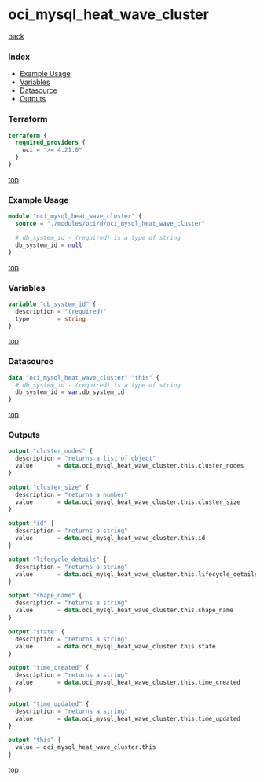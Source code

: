 # oci_mysql_heat_wave_cluster

[back](../oci.md)

### Index

- [Example Usage](#example-usage)
- [Variables](#variables)
- [Datasource](#datasource)
- [Outputs](#outputs)

### Terraform

```terraform
terraform {
  required_providers {
    oci = ">= 4.21.0"
  }
}
```

[top](#index)

### Example Usage

```terraform
module "oci_mysql_heat_wave_cluster" {
  source = "./modules/oci/d/oci_mysql_heat_wave_cluster"

  # db_system_id - (required) is a type of string
  db_system_id = null
}
```

[top](#index)

### Variables

```terraform
variable "db_system_id" {
  description = "(required)"
  type        = string
}
```

[top](#index)

### Datasource

```terraform
data "oci_mysql_heat_wave_cluster" "this" {
  # db_system_id - (required) is a type of string
  db_system_id = var.db_system_id
}
```

[top](#index)

### Outputs

```terraform
output "cluster_nodes" {
  description = "returns a list of object"
  value       = data.oci_mysql_heat_wave_cluster.this.cluster_nodes
}

output "cluster_size" {
  description = "returns a number"
  value       = data.oci_mysql_heat_wave_cluster.this.cluster_size
}

output "id" {
  description = "returns a string"
  value       = data.oci_mysql_heat_wave_cluster.this.id
}

output "lifecycle_details" {
  description = "returns a string"
  value       = data.oci_mysql_heat_wave_cluster.this.lifecycle_details
}

output "shape_name" {
  description = "returns a string"
  value       = data.oci_mysql_heat_wave_cluster.this.shape_name
}

output "state" {
  description = "returns a string"
  value       = data.oci_mysql_heat_wave_cluster.this.state
}

output "time_created" {
  description = "returns a string"
  value       = data.oci_mysql_heat_wave_cluster.this.time_created
}

output "time_updated" {
  description = "returns a string"
  value       = data.oci_mysql_heat_wave_cluster.this.time_updated
}

output "this" {
  value = oci_mysql_heat_wave_cluster.this
}
```

[top](#index)